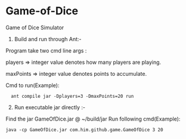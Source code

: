 # Game-of-Dice
Game of Dice Simulator

1. Build and run through Ant:-

Program take two cmd line args : 

players => integer value denotes how many players are playing.

maxPoints => integer value denotes points to accumulate.

Cmd to run(Example): 

      ant compile jar -Dplayers=3 -DmaxPoints=20 run









2. Run executable jar directly :-

Find the jar GameOfDice.jar @ ~/build/jar
Run following cmd(Example): 

    java -cp GameOfDice.jar com.him.github.game.GameOfDice 3 20
